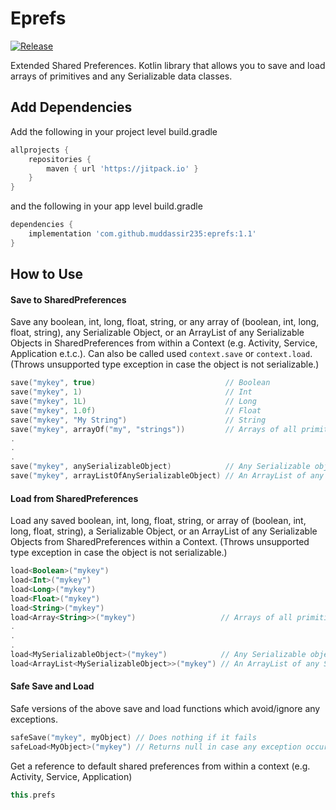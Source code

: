 # Eprefs
[![Release](https://jitpack.io/v/muddassir235/eprefs.svg?style=flat-square)](https://jitpack.io/#muddassir235/eprefs/)

Extended Shared Preferences. Kotlin library that allows you to save and load arrays of primitives and any Serializable data classes.

## Add Dependencies
Add the following in your project level build.gradle
```groovy
allprojects {
    repositories {
        maven { url 'https://jitpack.io' }
    }
}
```
and the following in your app level build.gradle
```groovy
dependencies {
    implementation 'com.github.muddassir235:eprefs:1.1'
}
```

## How to Use
#### Save to SharedPreferences
Save any boolean, int, long, float, string, or any array of (boolean, int, long, float, string), any Serializable Object, or an ArrayList of any Serializable Objects in SharedPreferences from within a Context (e.g. Activity, Service, Application e.t.c.). Can also be called used `context.save` or `context.load`. (Throws unsupported type exception in case the object is not serializable.)
```kotlin
save("mykey", true)                             // Boolean
save("mykey", 1)                                // Int
save("mykey", 1L)                               // Long
save("mykey", 1.0f)                             // Float
save("mykey", "My String")                      // String
save("mykey", arrayOf("my", "strings"))         // Arrays of all primitive types are supported
.
.
.
save("mykey", anySerializableObject)            // Any Serializable object can be saved.
save("mykey", arrayListOfAnySerializableObject) // An ArrayList of any Serializable Object can also be saved.
```
#### Load from SharedPreferences
Load any saved boolean, int, long, float, string, or array of (boolean, int, long, float, string), a Serializable Object, or an ArrayList of any Serializable Objects from SharedPreferences within a Context. (Throws unsupported type exception in case the object is not serializable.)
```kotlin
load<Boolean>("mykey")
load<Int>("mykey")
load<Long>("mykey")
load<Float>("mykey")
load<String>("mykey")
load<Array<String>>("mykey")                   // Arrays of all primitive types are supported
.
.
.
load<MySerializableObject>("mykey")            // Any Serializable object can be loaded.
load<ArrayList<MySerializableObject>>("mykey") // An ArrayList of any Serializable Object can also be loaded.
```
#### Safe Save and Load
Safe versions of the above save and load functions which avoid/ignore any exceptions.
```kotlin
safeSave("mykey", myObject) // Does nothing if it fails
safeLoad<MyObject>("mykey") // Returns null in case any exception occurs
```

Get a reference to default shared preferences from within a context (e.g. Activity, Service, Application)
```kotlin
this.prefs
```
